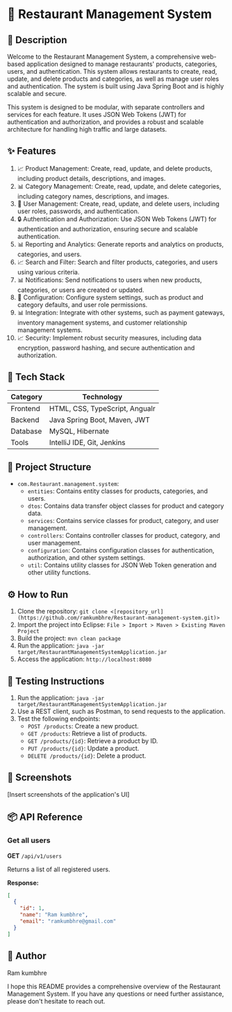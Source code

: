 🚀 Restaurant Management System
=============================

📖 Description
----------------

Welcome to the Restaurant Management System, a comprehensive web-based application designed to manage restaurants' products, categories, users, and authentication. This system allows restaurants to create, read, update, and delete products and categories, as well as manage user roles and authentication. The system is built using Java Spring Boot and is highly scalable and secure.

This system is designed to be modular, with separate controllers and services for each feature. It uses JSON Web Tokens (JWT) for authentication and authorization, and provides a robust and scalable architecture for handling high traffic and large datasets.

✨ Features
------------

1. 📈 Product Management: Create, read, update, and delete products, including product details, descriptions, and images.
2. 📊 Category Management: Create, read, update, and delete categories, including category names, descriptions, and images.
3. 🚀 User Management: Create, read, update, and delete users, including user roles, passwords, and authentication.
4. 🔒 Authentication and Authorization: Use JSON Web Tokens (JWT) for authentication and authorization, ensuring secure and scalable authentication.
5. 📊 Reporting and Analytics: Generate reports and analytics on products, categories, and users.
6. 📈 Search and Filter: Search and filter products, categories, and users using various criteria.
7. 📊 Notifications: Send notifications to users when new products, categories, or users are created or updated.
8. 📄 Configuration: Configure system settings, such as product and category defaults, and user role permissions.
9. 📊 Integration: Integrate with other systems, such as payment gateways, inventory management systems, and customer relationship management systems.
10. 📈 Security: Implement robust security measures, including data encryption, password hashing, and secure authentication and authorization.

🧰 Tech Stack
--------------

| **Category** | **Technology** |
| --- | --- |
| Frontend | HTML, CSS, TypeScript, Angualr |
| Backend | Java Spring Boot, Maven, JWT |
| Database | MySQL, Hibernate |
| Tools | IntelliJ IDE, Git, Jenkins |

📁 Project Structure
-------------------

* `com.Restaurant.management.system`:
	+ `entities`: Contains entity classes for products, categories, and users.
	+ `dtos`: Contains data transfer object classes for product and category data.
	+ `services`: Contains service classes for product, category, and user management.
	+ `controllers`: Contains controller classes for product, category, and user management.
	+ `configuration`: Contains configuration classes for authentication, authorization, and other system settings.
	+ `util`: Contains utility classes for JSON Web Token generation and other utility functions.

⚙️ How to Run
--------------

1. Clone the repository: `git clone <[repository_url](https://github.com/ramkumbhre/Restaurant-management-system.git)>`
2. Import the project into Eclipse: `File > Import > Maven > Existing Maven Project`
3. Build the project: `mvn clean package`
4. Run the application: `java -jar target/RestaurantManagementSystemApplication.jar`
5. Access the application: `http://localhost:8080`

🧪 Testing Instructions
------------------------

1. Run the application: `java -jar target/RestaurantManagementSystemApplication.jar`
2. Use a REST client, such as Postman, to send requests to the application.
3. Test the following endpoints:
	* `POST /products`: Create a new product.
	* `GET /products`: Retrieve a list of products.
	* `GET /products/{id}`: Retrieve a product by ID.
	* `PUT /products/{id}`: Update a product.
	* `DELETE /products/{id}`: Delete a product.

📸 Screenshots
--------------

[Insert screenshots of the application's UI]


## 📦 API Reference

### Get all users
**GET** `/api/v1/users`

Returns a list of all registered users.

**Response:**
```json
[
  {
    "id": 1,
    "name": "Ram kumbhre",
    "email": "ramkumbhre@gmail.com"
  }
]
```


👤 Author
------------

Ram kumbhre


I hope this README provides a comprehensive overview of the Restaurant Management System. If you have any questions or need further assistance, please don't hesitate to reach out.
